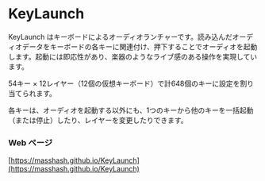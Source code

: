 # KeyLaunch #
KeyLaunch はキーボードによるオーディオランチャーです。読み込んだオーディオデータをキーボードの各キーに関連付け、押下することでオーディオを起動します。起動には即応性があり、楽器のようなライブ感のある操作を実現しています。

54キー × 12レイヤー（12個の仮想キーボード）で計648個のキーに設定を割り当てられます。

各キーは、オーディオを起動する以外にも、1つのキーから他のキーを一括起動（または停止）したり、レイヤーを変更したりできます。

### Web ページ ###
[https://masshash.github.io/KeyLaunch](https://masshash.github.io/KeyLaunch)
